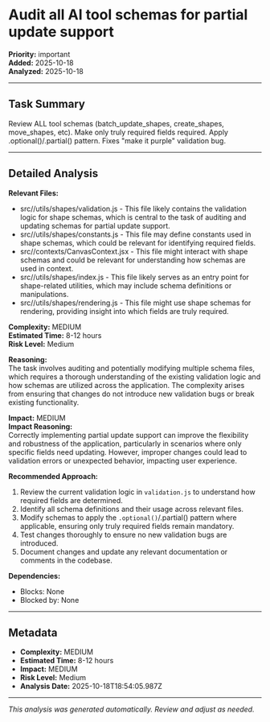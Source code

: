 # Audit all AI tool schemas for partial update support

**Priority:** important  
**Added:** 2025-10-18  
**Analyzed:** 2025-10-18  

---

## Task Summary

Review ALL tool schemas (batch_update_shapes, create_shapes, move_shapes, etc). Make only truly required fields required. Apply .optional()/.partial() pattern. Fixes "make it purple" validation bug. 

---

## Detailed Analysis

**Relevant Files:**
- src//utils/shapes/validation.js - This file likely contains the validation logic for shape schemas, which is central to the task of auditing and updating schemas for partial update support.
- src//utils/shapes/constants.js - This file may define constants used in shape schemas, which could be relevant for identifying required fields.
- src//contexts/CanvasContext.jsx - This file might interact with shape schemas and could be relevant for understanding how schemas are used in context.
- src//utils/shapes/index.js - This file likely serves as an entry point for shape-related utilities, which may include schema definitions or manipulations.
- src//utils/shapes/rendering.js - This file might use shape schemas for rendering, providing insight into which fields are truly required.

**Complexity:** MEDIUM  
**Estimated Time:** 8-12 hours  
**Risk Level:** Medium  

**Reasoning:**  
The task involves auditing and potentially modifying multiple schema files, which requires a thorough understanding of the existing validation logic and how schemas are utilized across the application. The complexity arises from ensuring that changes do not introduce new validation bugs or break existing functionality.

**Impact:** MEDIUM  
**Impact Reasoning:**  
Correctly implementing partial update support can improve the flexibility and robustness of the application, particularly in scenarios where only specific fields need updating. However, improper changes could lead to validation errors or unexpected behavior, impacting user experience.

**Recommended Approach:**
1. Review the current validation logic in `validation.js` to understand how required fields are determined.
2. Identify all schema definitions and their usage across relevant files.
3. Modify schemas to apply the `.optional()`/.partial() pattern where applicable, ensuring only truly required fields remain mandatory.
4. Test changes thoroughly to ensure no new validation bugs are introduced.
5. Document changes and update any relevant documentation or comments in the codebase.

**Dependencies:**
- Blocks: None
- Blocked by: None

---

## Metadata

- **Complexity:** MEDIUM
- **Estimated Time:** 8-12 hours
- **Impact:** MEDIUM
- **Risk Level:** Medium
- **Analysis Date:** 2025-10-18T18:54:05.987Z

---

*This analysis was generated automatically. Review and adjust as needed.*
